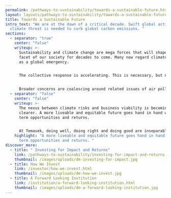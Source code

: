 ```yaml
---
permalink: /pathways-to-sustainability/towards-a-sustainable-future.html
layout: layouts/pathways-to-sustainability/towards-a-sustainable-future.njk
title: Towards a Sustainable Future
intro_text: "We are at the dawn of a critical decade. Swift global action on the
  climate threat is needed to curb global carbon emissions. "
sections:
  - separator: "true"
    center: "false"
    writeup: >-
      Sustainability and climate change are mega forces that will shape every
      facet of our society for decades to come. Many now regard climate change
      as a global emergency.


      The collective response is accelerating. This is necessary, but not yet sufficient to keep the average global temperature increase to [less than 1.5 degrees Celsius](https://www.ipcc.ch/sr15/) above pre-industrial levels.


      Broader concerns are coalescing around related issues of air pollution, water conservation, the collapse of ecosystems, waste, plastic pollution, and ethical supply chains.
  - separator: "false"
    center: "false"
    writeup: >-
      The nexus between climate risks and business viability is becoming
      clearer. A more liveable and equitable future goes hand in hand with long
      term opportunities and returns.


      At Temasek, doing well, doing right and doing good are inseparable, as we strive to activate capital &mdash; [financial](/overview/our-financials-and-portfolio.html), [human](/overview/onetemasek-our-people.html), [natural ](/overview/towards-a-net-zero-world.html)and [social](/overview/uplifting-lives-and-communities.html) &mdash; to catalyse solutions for a better world, and deliver sustainable long term returns. Sustainability is at the core of everything we do.
    highlight: "A more liveable and equitable future goes hand in hand with long
      term opportunities and returns. "
discover_more:
  - title: " Investing for Impact and Returns"
    link: /pathways-to-sustainability/investing-for-impact-and-returns.html
    thumbnail: /images/uploads/dm-investing-for-impact.jpg
  - title: How We Invest
    link: /investor/how-we-invest.html
    thumbnail: /images/uploads/dm-how-we-invest.jpg
  - title: A Forward Looking Institution
    link: /institution/a-forward-looking-institution.html
    thumbnail: /images/uploads/dm-a-forward-looking-institution.jpg
---
```

